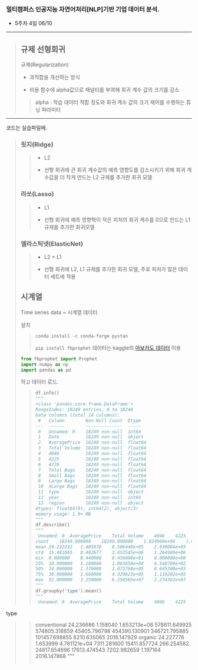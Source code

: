 ### 멀티캠퍼스 인공지능 자연어처리[NLP]기반 기업 데이터 분석.
- 5주차 4일 06/10
---
> ## 규제 선형회귀
> 규제(Regularization)
> - 과적합을 개선하는 방식
> 
> - 비용 함수에 alpha값으로 패널티를 부여해 회귀 계수 값의 크기를 감소
>> alpha : 학습 데이터 적합 정도와 회귀 계수 값의 크기 제어를 수행하는 튜닝 파라미터
>
---
코드는 실습파일에.
> ### 릿지(Ridge)
>> - L2
>>
>> - 선형 회귀에 큰 회귀 계수값의 예측 영향도를 감소시키기 위해 회귀 계수값을 더 작게 만드는 L2 규제를 추가한 회귀 모델
>> 
> ### 라쏘(Lasso)
>> - L1
>>
>> - 선형 회귀에 예측 영향혁이 작은 피처의 회귀 계수를 0으로 만드는 L1 규제를 추가한 회귀모델
>> 
> ### 엘라스틱넷(ElasticNet)
>> - L2 + L1
>> 
>> - 선형 회귀에 L2, L1 규제를 추가한 회귀 모델, 주로 피처가 많은 데이터 세트에 적용
>> 
> ## 시계열
> Time series data = 시계열 데이터
> 
> 설치
>> ```conda install -c conda-forge pystan```
>> 
>> ```pip install fbprophet```
> 데이터는 kaggle의 [아보카도 데이터](https://www.kaggle.com/neuromusic/avocado-prices?select=avocado.csv) 이용
> 
> ```Python
> from fbprophet import Prophet
> import numpy as np
> import pandas as pd
> ``` 
> 하고 데이터 로드.
>> 
>> ```Python
>> df.info()
>> """
>> <class 'pandas.core.frame.DataFrame'>
>> RangeIndex: 18249 entries, 0 to 18248
>> Data columns (total 14 columns):
>>  #   Column        Non-Null Count  Dtype  
>> ---  ------        --------------  -----  
>>  0   Unnamed: 0    18249 non-null  int64  
>>  1   Date          18249 non-null  object 
>>  2   AveragePrice  18249 non-null  float64
>>  3   Total Volume  18249 non-null  float64
>>  4   4046          18249 non-null  float64
>>  5   4225          18249 non-null  float64
>>  6   4770          18249 non-null  float64
>>  7   Total Bags    18249 non-null  float64
>>  8   Small Bags    18249 non-null  float64
>>  9   Large Bags    18249 non-null  float64
>>  10  XLarge Bags   18249 non-null  float64
>>  11  type          18249 non-null  object 
>>  12  year          18249 non-null  int64  
>>  13  region        18249 non-null  object 
>> dtypes: float64(9), int64(2), object(3)
>> memory usage: 1.9+ MB
>> """
>> df.describe()
>> """
>> 	Unnamed: 0	AveragePrice	Total Volume	4046	4225	4770	Total Bags	Small Bags	Large Bags	XLarge Bags	year
>> count	18249.000000	18249.000000	1.824900e+04	1.824900e+04	1.824900e+04	1.824900e+04	1.824900e+04	1.824900e+04	1.824900e+04	18249.000000	18249.000000
>> mean	24.232232	1.405978	8.506440e+05	2.930084e+05	2.951546e+05	2.283974e+04	2.396392e+05	1.821947e+05	5.433809e+04	3106.426507	2016.147899
>> std	15.481045	0.402677	3.453545e+06	1.264989e+06	1.204120e+06	1.074641e+05	9.862424e+05	7.461785e+05	2.439660e+05	17692.894652	0.939938
>> min	0.000000	0.440000	8.456000e+01	0.000000e+00	0.000000e+00	0.000000e+00	0.000000e+00	0.000000e+00	0.000000e+00	0.000000	2015.000000
>> 25%	10.000000	1.100000	1.083858e+04	8.540700e+02	3.008780e+03	0.000000e+00	5.088640e+03	2.849420e+03	1.274700e+02	0.000000	2015.000000
>> 50%	24.000000	1.370000	1.073768e+05	8.645300e+03	2.906102e+04	1.849900e+02	3.974383e+04	2.636282e+04	2.647710e+03	0.000000	2016.000000
>> 75%	38.000000	1.660000	4.329623e+05	1.110202e+05	1.502069e+05	6.243420e+03	1.107834e+05	8.333767e+04	2.202925e+04	132.500000	2017.000000
>> max	52.000000	3.250000	6.250565e+07	2.274362e+07	2.047057e+07	2.546439e+06	1.937313e+07	1.338459e+07	5.719097e+06	551693.650000	2018.000000
>> """
>> df.groupby('type').mean()
>> """
>> 	Unnamed: 0	AveragePrice	Total Volume	4046	4225	4770	Total Bags	Small Bags	Large Bags	XLarge Bags	year
type											
>> conventional	24.236686	1.158040	1.653213e+06	578611.649925	574805.318859	45405.796798	454390.130901	346721.795885	101457.698855	6210.635065	2016.147929
>> organic	24.227776	1.653999	4.781121e+04	7311.281600	15411.857724	266.254582	24817.654696	17613.474543	7202.982659	1.197164	2016.147868
>> """
>> ```
